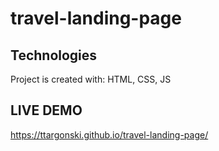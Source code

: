 # travel-landing-page

## Technologies

Project is created with: HTML, CSS, JS

## LIVE DEMO

https://ttargonski.github.io/travel-landing-page/
